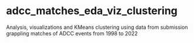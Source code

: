 # adcc_matches_eda_viz_clustering
Analysis, visualizations and KMeans clustering using data from submission grappling matches of ADCC events from 1998 to 2022
